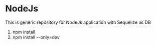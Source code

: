 # NodeJs
This is generic repository for NodeJs application with Sequelize as DB

1. npm install
2. npm install --only=dev